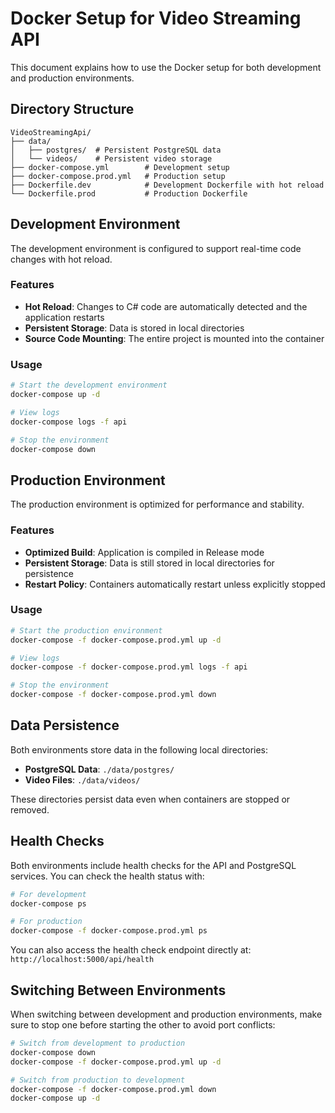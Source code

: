 # Docker Setup for Video Streaming API

This document explains how to use the Docker setup for both development and production environments.

## Directory Structure

```
VideoStreamingApi/
├── data/
│   ├── postgres/  # Persistent PostgreSQL data
│   └── videos/    # Persistent video storage
├── docker-compose.yml        # Development setup
├── docker-compose.prod.yml   # Production setup
├── Dockerfile.dev            # Development Dockerfile with hot reload
└── Dockerfile.prod           # Production Dockerfile
```

## Development Environment

The development environment is configured to support real-time code changes with hot reload.

### Features

- **Hot Reload**: Changes to C# code are automatically detected and the application restarts
- **Persistent Storage**: Data is stored in local directories
- **Source Code Mounting**: The entire project is mounted into the container

### Usage

```bash
# Start the development environment
docker-compose up -d

# View logs
docker-compose logs -f api

# Stop the environment
docker-compose down
```

## Production Environment

The production environment is optimized for performance and stability.

### Features

- **Optimized Build**: Application is compiled in Release mode
- **Persistent Storage**: Data is still stored in local directories for persistence
- **Restart Policy**: Containers automatically restart unless explicitly stopped

### Usage

```bash
# Start the production environment
docker-compose -f docker-compose.prod.yml up -d

# View logs
docker-compose -f docker-compose.prod.yml logs -f api

# Stop the environment
docker-compose -f docker-compose.prod.yml down
```

## Data Persistence

Both environments store data in the following local directories:

- **PostgreSQL Data**: `./data/postgres/`
- **Video Files**: `./data/videos/`

These directories persist data even when containers are stopped or removed.

## Health Checks

Both environments include health checks for the API and PostgreSQL services. You can check the health status with:

```bash
# For development
docker-compose ps

# For production
docker-compose -f docker-compose.prod.yml ps
```

You can also access the health check endpoint directly at: `http://localhost:5000/api/health`

## Switching Between Environments

When switching between development and production environments, make sure to stop one before starting the other to avoid port conflicts:

```bash
# Switch from development to production
docker-compose down
docker-compose -f docker-compose.prod.yml up -d

# Switch from production to development
docker-compose -f docker-compose.prod.yml down
docker-compose up -d
```
